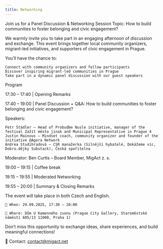 ```yaml
---
title: Networking
---
```

Join us for a Panel Discussion & Networking Session
Topic: How to build communities to foster belonging and civic engagement?

We warmly invite you to take part in an engaging afternoon of discussion and exchange. This event brings together local community organizers, migrant-led initiatives, and supporters of civic engagement in Prague.

You’ll have the chance to:

    Connect with community organizers and fellow participants
    Discover inspiring migrant-led communities in Prague
    Take part in a dynamic panel discussion with our guest speakers

Program

17:30 – 17:40 | Opening Remarks

17:40 – 19:00 | Panel Discussion + Q&A: How to build communities to foster belonging and civic engagement?

Speakers:

    Petr Štádler – Head of Probuďme Nusle initiative, manager of the festival Zažít město jinak and Municipal Representative in Prague 4
    Justin Mainous – Mindset coach, community organizer and founder of the initiative @Agora Network
    Andrea Studihradová – CSR manažerka (Silnější hybatelé, Dokážeme víc, Dobro.dějky Substack), Česká spořitelna 

Moderator: Ben Curtis – Board Member, MigAct z. s.

19:00 – 19:15 | Coffee break

19:15 – 19:55 |  Moderated Networking

19:55 – 20:00 |  Summary & Closing Remarks

The event will take place in both Czech and English.

    📅 When: 29.09.2025, 17:30 – 20:00

    📍 Where: Dům U Kamenného zvonu (Prague City Gallery, Staroměstské náměstí 605/13 11000, Praha 1)

Don’t miss this opportunity to exchange ideas, share experiences, and build meaningful connections!

📩 Contact: contact@migact.net
